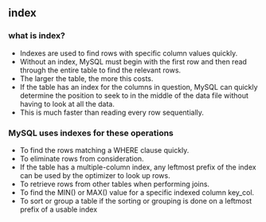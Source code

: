 ## index

### what is index?

- Indexes are used to find rows with specific column values quickly. 
- Without an index, MySQL must begin with the first row and then read through the entire table to find the relevant rows. 
- The larger the table, the more this costs. 
- If the table has an index for the columns in question, MySQL can quickly determine the position to seek to in the middle of the data file without having to look at all the data. 
- This is much faster than reading every row sequentially.

### MySQL uses indexes for these operations

- To find the rows matching a WHERE clause quickly.
- To eliminate rows from consideration.
- If the table has a multiple-column index, any leftmost prefix of the index can be used by the optimizer to look up rows.
- To retrieve rows from other tables when performing joins. 
- To find the MIN() or MAX() value for a specific indexed column key_col.
- To sort or group a table if the sorting or grouping is done on a leftmost prefix of a usable index